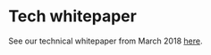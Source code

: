 # Tech whitepaper


See our technical whitepaper from March 2018 [here](https://drive.google.com/a/akropolis.io/file/d/1djklfqP88LWMbIADj3-R5--_arGzgn_T/view?usp=sharing).